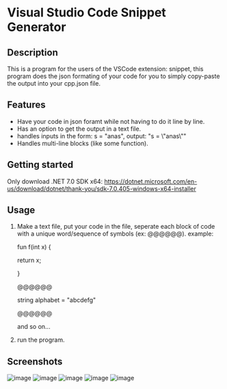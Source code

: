 # Visual Studio Code Snippet Generator
## Description
This is a program for the users of the VSCode extension: snippet, this program does the json formating of your code for you to simply copy-paste the output into your cpp.json file.

## Features
* Have your code in json foramt while not having to do it line by line.
* Has an option to get the output in a text file.
* handles inputs in the form: s = "anas", output: "s = \\"anas\\""
* Handles multi-line blocks (like some function).

## Getting started
Only download .NET 7.0 SDK x64: https://dotnet.microsoft.com/en-us/download/dotnet/thank-you/sdk-7.0.405-windows-x64-installer

## Usage
1. Make a text file, put your code in the file, seperate each block of code with a unique word/sequence of symbols (ex: @@@@@@).
   example:

   fun f(int x) {
   
     return x;
   
   }
   
   @@@@@@
   
   string alphabet = "abcdefg"

   @@@@@@

   and so on...
3. run the program.

## Screenshots
![image](https://github.com/anasmaher/VSCode_Snippet_Generator/assets/91443394/adb5db7f-2547-438e-a148-19a3311438e6)
![image](https://github.com/anasmaher/VSCode_Snippet_Generator/assets/91443394/be58940a-efcf-4c6d-b11d-18d403a3357c)
![image](https://github.com/anasmaher/VSCode_Snippet_Generator/assets/91443394/a6d6fc21-bf56-4832-9f1b-3baf1451a47a)
![image](https://github.com/anasmaher/VSCode_Snippet_Generator/assets/91443394/ccad9941-3574-4835-be3e-92e4a1f5a3b4)
![image](https://github.com/anasmaher/VSCode_Snippet_Generator/assets/91443394/a7baa2ce-b8ea-408a-83a6-327894e70a87)




